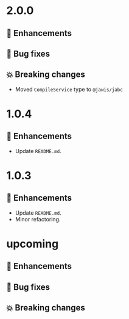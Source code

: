 # 2.0.0

## :tada: Enhancements

## :bug: Bug fixes

## :boom: Breaking changes

- Moved `CompileService` type to `@jawis/jabc`

# 1.0.4

## :tada: Enhancements

- Update `README.md`.

# 1.0.3

## :tada: Enhancements

- Update `README.md`.
- Minor refactoring.

# upcoming

## :tada: Enhancements

## :bug: Bug fixes

## :boom: Breaking changes
